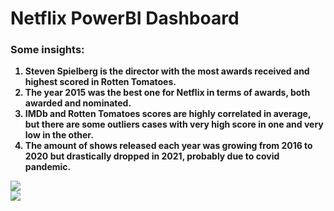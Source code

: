 # Netflix PowerBI Dashboard

<h3>Some insights:</h3>
<ol>
    <b>
        <li>Steven Spielberg is the director with the most awards received and highest scored in Rotten Tomatoes.</li>
        <li>The year 2015 was the best one for Netflix in terms of awards, both awarded and nominated.</li>
        <li>IMDb and Rotten Tomatoes scores are highly correlated in average, but there are some outliers cases with very high score in one and very low in the other.</li>
        <li>The amount of shows released each year was growing from 2016 to 2020 but drastically dropped in 2021, probably due to covid pandemic. </li>
    </b>
</ol>

<img src='https://i.imgur.com/HWpZbNE.png'>
<br>
<img src='https://i.imgur.com/jadAFyn.png'>